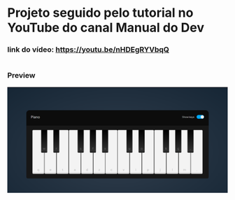 <!-- https://github.com/Pedro-Andre/Piano.git -->

# Projeto seguido pelo tutorial no YouTube do canal Manual do Dev

### link do vídeo: https://youtu.be/nHDEgRYVbqQ

#

### Preview 
![preview](assets/imgs/piano.png)
